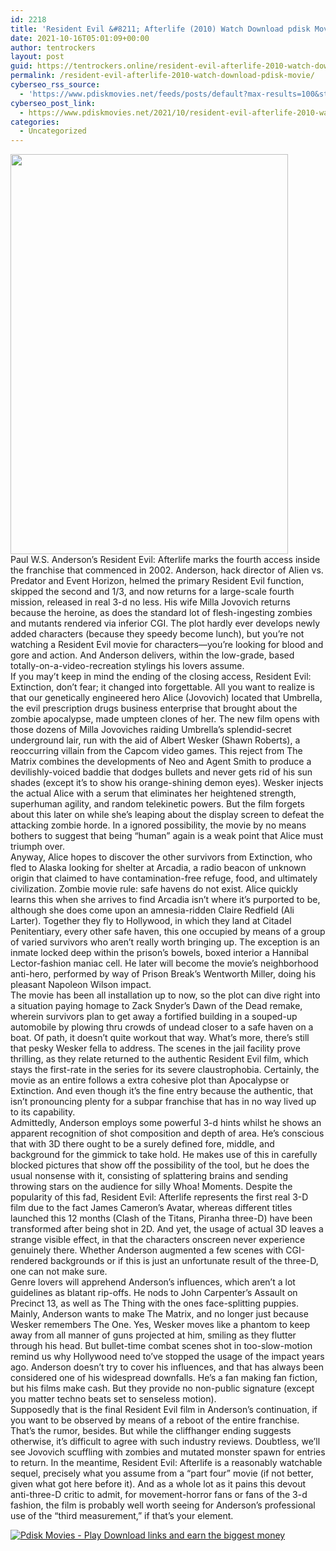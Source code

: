 ```yaml
---
id: 2218
title: 'Resident Evil &#8211; Afterlife (2010) Watch Download pdisk Movie'
date: 2021-10-16T05:01:09+00:00
author: tentrockers
layout: post
guid: https://tentrockers.online/resident-evil-afterlife-2010-watch-download-pdisk-movie/
permalink: /resident-evil-afterlife-2010-watch-download-pdisk-movie/
cyberseo_rss_source:
  - 'https://www.pdiskmovies.net/feeds/posts/default?max-results=100&start-index=1'
cyberseo_post_link:
  - https://www.pdiskmovies.net/2021/10/resident-evil-afterlife-2010-watch.html
categories:
  - Uncategorized
---
```

<div class="separator">
  <a href="https://blogger.googleusercontent.com/img/a/AVvXsEjNhPZCV22LZiXVt-8k4PKHN5WlRHY0pVHVPZbIY5jgpb3xqzrbhpwORAcy8Kz4Q1_JQuEcqSj0efQ0GcdPiSMmiQLjYyGPyGTNQJ3NwFVF1m0z7ic-93hLycZNIQVrwGl-9JhxuxDEEVtw-dgCgrPI5ycIDl-BIIwdHIuAEVMugPzVXQ1QsnsJJvXa=s402" imageanchor="1"><img loading="lazy" border="0" data-original-height="402" data-original-width="279" height="640" src="https://blogger.googleusercontent.com/img/a/AVvXsEjNhPZCV22LZiXVt-8k4PKHN5WlRHY0pVHVPZbIY5jgpb3xqzrbhpwORAcy8Kz4Q1_JQuEcqSj0efQ0GcdPiSMmiQLjYyGPyGTNQJ3NwFVF1m0z7ic-93hLycZNIQVrwGl-9JhxuxDEEVtw-dgCgrPI5ycIDl-BIIwdHIuAEVMugPzVXQ1QsnsJJvXa=w444-h640" width="444" /></a>
</div>

<div>
  <span>Paul W.S. Anderson’s Resident Evil: Afterlife marks the fourth access inside the franchise that commenced in 2002. Anderson, hack director of Alien vs. Predator and Event Horizon, helmed the primary Resident Evil function, skipped the second and 1/3, and now returns for a large-scale fourth mission, released in real 3-d no less. His wife Milla Jovovich returns because the heroine, as does the standard lot of flesh-ingesting zombies and mutants rendered via inferior CGI. The plot hardly ever develops newly added characters (because they speedy become lunch), but you’re not watching a Resident Evil movie for characters—you’re looking for blood and gore and action. And Anderson delivers, within the low-grade, based totally-on-a-video-recreation stylings his lovers assume.</span>
</div>

<div>
  <span>If you may’t keep in mind the ending of the closing access, Resident Evil: Extinction, don’t fear; it changed into forgettable. All you want to realize is that our genetically engineered hero Alice (Jovovich) located that Umbrella, the evil prescription drugs business enterprise that brought about the zombie apocalypse, made umpteen clones of her. The new film opens with those dozens of Milla Jovoviches raiding Umbrella’s splendid-secret underground lair, run with the aid of Albert Wesker (Shawn Roberts), a reoccurring villain from the Capcom video games. This reject from The Matrix combines the developments of Neo and Agent Smith to produce a devilishly-voiced baddie that dodges bullets and never gets rid of his sun shades (except it’s to show his orange-shining demon eyes). Wesker injects the actual Alice with a serum that eliminates her heightened strength, superhuman agility, and random telekinetic powers. But the film forgets about this later on while she’s leaping about the display screen to defeat the attacking zombie horde. In a ignored possibility, the movie by no means bothers to suggest that being “human” again is a weak point that Alice must triumph over.</span>
</div>

<div>
  <span>Anyway, Alice hopes to discover the other survivors from Extinction, who fled to Alaska looking for shelter at Arcadia, a radio beacon of unknown origin that claimed to have contamination-free refuge, food, and ultimately civilization. Zombie movie rule: safe havens do not exist. Alice quickly learns this when she arrives to find Arcadia isn’t where it’s purported to be, although she does come upon an amnesia-ridden Claire Redfield (Ali Larter). Together they fly to Hollywood, in which they land at Citadel Penitentiary, every other safe haven, this one occupied by means of a group of varied survivors who aren’t really worth bringing up. The exception is an inmate locked deep within the prison’s bowels, boxed interior a Hannibal Lector-fashion maniac cell. He later will become the movie’s neighborhood anti-hero, performed by way of Prison Break’s Wentworth Miller, doing his pleasant Napoleon Wilson impact.</span>
</div>

<div>
  <span>The movie has been all installation up to now, so the plot can dive right into a situation paying homage to Zack Snyder’s Dawn of the Dead remake, wherein survivors plan to get away a fortified building in a souped-up automobile by plowing thru crowds of undead closer to a safe haven on a boat. Of path, it doesn’t quite workout that way. What’s more, there’s still that pesky Wesker fella to address. The scenes in the jail facility prove thrilling, as they relate returned to the authentic Resident Evil film, which stays the first-rate in the series for its severe claustrophobia. Certainly, the movie as an entire follows a extra cohesive plot than Apocalypse or Extinction. And even though it’s the fine entry because the authentic, that isn’t pronouncing plenty for a subpar franchise that has in no way lived up to its capability.</span>
</div>

<div>
  <span>Admittedly, Anderson employs some powerful 3-d hints whilst he shows an apparent recognition of shot composition and depth of area. He’s conscious that with 3D there ought to be a surely defined fore, middle, and background for the gimmick to take hold. He makes use of this in carefully blocked pictures that show off the possibility of the tool, but he does the usual nonsense with it, consisting of splattering brains and sending throwing stars on the audience for silly Whoa! Moments. Despite the popularity of this fad, Resident Evil: Afterlife represents the first real 3-D film due to the fact James Cameron’s Avatar, whereas different titles launched this 12 months (Clash of the Titans, Piranha three-D) have been transformed after being shot in 2D. And yet, the usage of actual 3D leaves a strange visible effect, in that the characters onscreen never experience genuinely there. Whether Anderson augmented a few scenes with CGI-rendered backgrounds or if this is just an unfortunate result of the three-D, one can not make sure.</span>
</div>

<div>
  <span>Genre lovers will apprehend Anderson’s influences, which aren’t a lot guidelines as blatant rip-offs. He nods to John Carpenter’s Assault on Precinct 13, as well as The Thing with the ones face-splitting puppies. Mainly, Anderson wants to make The Matrix, and no longer just because Wesker remembers The One. Yes, Wesker moves like a phantom to keep away from all manner of guns projected at him, smiling as they flutter through his head. But bullet-time combat scenes shot in too-slow-motion remind us why Hollywood need to’ve stopped the usage of the impact years ago. Anderson doesn’t try to cover his influences, and that has always been considered one of his widespread downfalls. He’s a fan making fan fiction, but his films make cash. But they provide no non-public signature (except you matter techno beats set to senseless motion).</span>
</div>

<div>
  <span>Supposedly that is the final Resident Evil film in Anderson’s continuation, if you want to be observed by means of a reboot of the entire franchise. That’s the rumor, besides. But while the cliffhanger ending suggests otherwise, it’s difficult to agree with such industry reviews. Doubtless, we’ll see Jovovich scuffling with zombies and mutated monster spawn for entries to return. In the meantime, Resident Evil: Afterlife is a reasonably watchable sequel, precisely what you assume from a “part four” movie (if not better, given what got here before it). And as a whole lot as it pains this devout anti-three-D critic to admit, for movement-horror fans or fans of the 3-d fashion, the film is probably well worth seeing for Anderson’s professional use of the “third measurement,” if that’s your element.</span>
</div>

[![](https://1.bp.blogspot.com/-a93bp85aB6g/YUXjACCiX3I/AAAAAAAAbQE/GHmPI7h0af0tqn6tYzd0cdrDv9Hu9LUSACLcBGAsYHQ/s16000/Play_it_New-removebg-preview.png "Pdisk Movies - Play Download links and earn the biggest money")](https://kofilink.com/1/bnYybWtsMDA1eG42?dn=1)